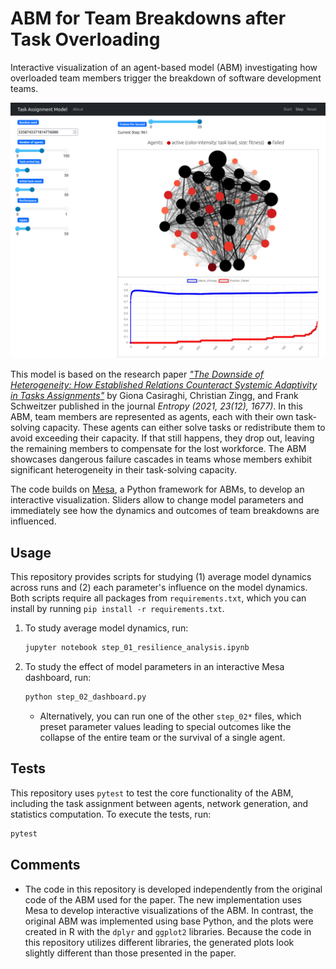 # ABM for Team Breakdowns after Task Overloading

Interactive visualization of an agent-based model (ABM) investigating how overloaded team members trigger the breakdown of software development teams.

![ABM dashboard with sliders, ](docs/dashboard.png)

This model is based on the research paper [*"The Downside of Heterogeneity: How Established Relations Counteract Systemic Adaptivity in Tasks Assignments"*](https://www.mdpi.com/1099-4300/23/12/1677) by Giona Casiraghi, Christian Zingg, and Frank Schweitzer published in the journal *Entropy (2021, 23(12), 1677)*.
In this ABM, team members are represented as agents, each with their own task-solving capacity.
These agents can either solve tasks or redistribute them to avoid exceeding their capacity.
If that still happens, they drop out, leaving the remaining members to compensate for the lost workforce.
The ABM showcases dangerous failure cascades in teams whose members exhibit significant heterogeneity in their task-solving capacity.


The code builds on [Mesa](https://mesa.readthedocs.io/en/stable/), a Python framework for ABMs, to develop an interactive visualization.
Sliders allow to change model parameters and immediately see how the dynamics and outcomes of team breakdowns are influenced.


## Usage

This repository provides scripts for studying (1) average model dynamics across runs and (2) each parameter's influence on the model dynamics.
Both scripts require all packages from `requirements.txt`, which you can install by running `pip install -r requirements.txt`.

1. To study average model dynamics, run:
    ```bash
    jupyter notebook step_01_resilience_analysis.ipynb
    ```

2. To study the effect of model parameters in an interactive Mesa dashboard, run:
    ```bash
    python step_02_dashboard.py
    ```
    - Alternatively, you can run one of the other `step_02*` files, which preset parameter values leading to special outcomes like the collapse of the entire team or the survival of a single agent.


## Tests

This repository uses `pytest` to test the core functionality of the ABM, including the task assignment between agents, network generation, and statistics computation.
To execute the tests, run:
```bash
pytest
```


## Comments

- The code in this repository is developed independently from the original code of the ABM used for the paper.
    The new implementation uses Mesa to develop interactive visualizations of the ABM.
    In contrast, the original ABM was implemented using base Python, and the plots were created in R with the `dplyr` and `ggplot2` libraries.
    Because the code in this repository utilizes different libraries, the generated plots look slightly different than those presented in the paper.
